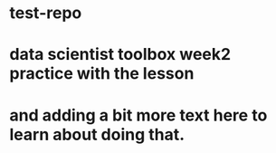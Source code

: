 # test-repo
# data scientist toolbox week2 practice with the lesson
# and adding a bit more text here to learn about doing that.

